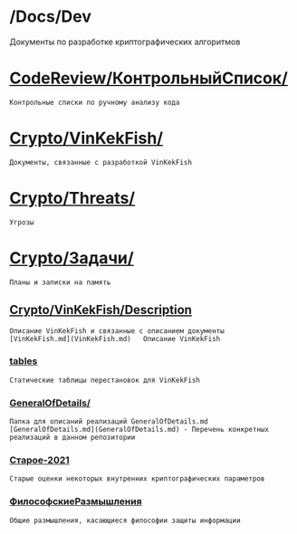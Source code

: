 # /Docs/Dev
Документы по разработке криптографических алгоритмов


# [CodeReview/КонтрольныйСписок/](Docs/Dev/Crypto/CodeReview/КонтрольныйСписок/)
    Контрольные списки по ручному анализу кода

# [Crypto/VinKekFish/](Docs/Dev/Crypto/VinKekFish/)
    Документы, связанные с разработкой VinKekFish

# [Crypto/Threats/](Docs/Dev/Crypto/Threats/)
    Угрозы

# [Crypto/Задачи/](Docs/Dev/Crypto/VinKekFish/)
    Планы и записки на память

## [Crypto/VinKekFish/Description](Docs/Dev/Crypto/VinKekFish/Description/)
    Описание VinKekFish и связанные с описанием документы
    [VinKekFish.md](VinKekFish.md)   Описание VinKekFish

### [tables](Docs/Dev/Crypto/VinKekFish/Description/tables)
    Статические таблицы перестановок для VinKekFish

### [GeneralOfDetails/](Docs/Dev/Crypto/VinKekFish/Description/GeneralOfDetails)
    Папка для описаний реализаций GeneralOfDetails.md
    [GeneralOfDetails.md](GeneralOfDetails.md) - Перечень конкретных реализаций в данном репозитории
    
### [Старое-2021](Docs/Dev/Crypto/VinKekFish/Description/)
    Старые оценки некоторых внутренних криптографических параметров

### [ФилософскиеРазмышления](Docs/Dev/Crypto/VinKekFish/Description/ФилософскиеРазмышления)
    Общие размышления, касающиеся философии защиты информации


